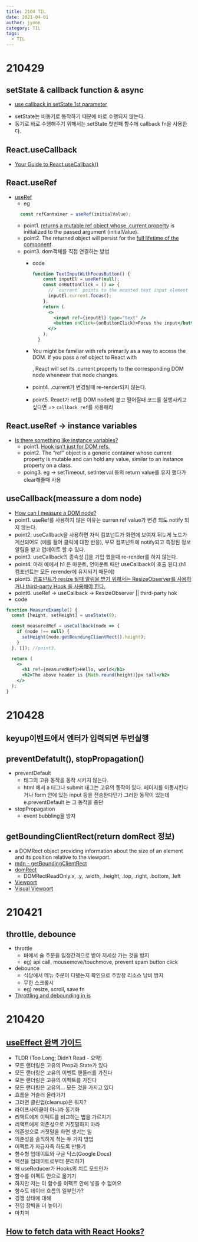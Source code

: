 ```yaml
---
title: 2104 TIL
date: 2021-04-01
author: jyoon
category: TIL
tags:
  - TIL
---
```



# 210429
## setState & callback function & async
  * [use callback in setState 1st parameter](https://stackoverflow.com/a/42038724/3937115)
  - setState는 비동기로 동작하기 때문에 바로 수행되지 않는다. 
  - 동기로 바로 수행해주기 위해서는 setState 첫번째 함수에 callback fn을 사용한다.

## React.useCallback
  * [Your Guide to React.useCallback()](https://dmitripavlutin.com/dont-overuse-react-usecallback/)

## React.useRef
  * [useRef](https://reactjs.org/docs/hooks-reference.html#useref)
    -  eg
      ```js
        const refContainer = useRef(initialValue);
      ```
    - point1. <u>returns a mutable ref object whose .current property</u> is initialized to the passed argument (initialValue). 
    - point2. The returned object will persist for the <u>full lifetime of the component</u>.
    - point3. dom객체를 직접 연결하는 방법
      - code
        ```jsx
        function TextInputWithFocusButton() {
            const inputEl = useRef(null);
            const onButtonClick = () => {
              // `current` points to the mounted text input element
              inputEl.current.focus();
            };
            return (
              <>
                <input ref={inputEl} type="text" />
                <button onClick={onButtonClick}>Focus the input</button>
              </>
            );
          }
        ```

      - You might be familiar with refs primarily as a way to access the DOM. If you pass a ref object to React with <div ref={myRef} />, React will set its .current property to the corresponding DOM node whenever that node changes.
      - point4. .current가 변경될때 re-render되지 않는다. 
      - point5. React가 ref를 DOM node에 붙고 떨어질때 코드를 실행시키고 싶다면 => `callback ref`를 사용해라
## React.useRef -> instance variables
* [Is there something like instance variables?](https://reactjs.org/docs/hooks-faq.html#is-there-something-like-instance-variables)
  - point1. <u>Hook isn’t just for DOM refs.</u>
  - point2. The “ref” object is a generic container whose current property is mutable and can hold any value, similar to an instance property on a class.
  - poing3. eg -> setTimeout, setInterval 등의 return value를 유지 했다가 clear해줄때 사용

## useCallback(meassure a dom node)
  - [How can I measure a DOM node?](https://reactjs.org/docs/hooks-faq.html#how-can-i-measure-a-dom-node)
  - point1. useRef를 사용하지 않은 이유는 curren ref value가 변경 되도 notify 되지 않는다. 
  - point2. useCallback을 사용하면 자식 컴포넌트가 화면에 보여져 뒤늣게 노드가 계산되어도 (예를 들어 클릭에 대한 반응), 부모 컴포넌트에 notify되고 측정된 정보 알림을 받고 업데이트 할 수 있다.
  - point3. useCallback의 종속성 []을 기입 했을때 re-render를 하지 않는다. 
  - point4. 아래 예에서 h1 은 마운트, 언마운트 때만 useCallback이 호출 된다.(h1 컴포넌트는 모든 rerender에 유지되기 때문에)
  - piont5. <u>컴포넌트가 resize 될때 알림을 받기 위해서는 ResizeObserver를 사용하거나 third-party Hook 을 사용해야 한다.</u>
  - point6. useRef -> useCallback -> ResizeObserver || third-party hok
  - code
  ```jsx
  function MeasureExample() {
    const [height, setHeight] = useState(0);

    const measuredRef = useCallback(node => {
      if (node !== null) {
        setHeight(node.getBoundingClientRect().height);
      }
    }, []); //point3.

    return (
      <>
        <h1 ref={measuredRef}>Hello, world</h1>
        <h2>The above header is {Math.round(height)}px tall</h2>
      </>
    );
  }
  ```
# 210428
## keyup이벤트에서 엔터가 입력되면 두번실행
## preventDefatult(), stopPropagation()
  - preventDefault
    - 태그의 고유 동작을 동작 시키지 않는다.
    - html 에서 a 태그나 submit 태그는 고유의 동작이 있다. 페이지를 이동시킨다거나 form 안에 있는 input 등을 전송한다던가 그러한 동작이 있는데 e.preventDefault 는 그 동작을 중단
  - stopPropagation
    - event bubbling을 방지
## getBoundingClientRect(return domRect 정보)
  * a DOMRect object providing information about the size of an element and its position relative to the viewport.
  * [mdn - getBoundingClientRect](https://developer.mozilla.org/en-US/docs/Web/API/Element/getBoundingClientRect)
  * [domRect](https://developer.mozilla.org/en-US/docs/Web/API/DOMRect)
    - DOMRectReadOnly.x, .y, .width, .height, .top, .right, .bottom, .left
  * [Viewport](https://developer.mozilla.org/en-US/docs/Glossary/Viewport)
  * [Visual Viewport](https://developer.mozilla.org/en-US/docs/Glossary/Visual_Viewport)


# 210421
## throttle, debounce
  - throttle
    - 바에서 술 주문을 일정간격으로 받아 저세상 가는 것을 방지
    - eg) api call, mousemove/touchmove, prevent spam button click
  - debounce
    - 식당에서 메뉴 주문이 다됐는지 확인으로 주방장 리소스 낭비 방지
    - 무한 스크롤시 
    - eg) resize, scroll, save fn
  - [Throttling and debounding in js](https://codeburst.io/throttling-and-debouncing-in-javascript-b01cad5c8edf)


# 210420
## [useEffect 완벽 가이드](https://rinae.dev/posts/a-complete-guide-to-useeffect-ko)
  * TLDR (Too Long; Didn’t Read - 요약)
  * 모든 랜더링은 고유의 Prop과 State가 있다
  * 모든 랜더링은 고유의 이벤트 핸들러를 가진다
  * 모든 랜더링은 고유의 이펙트를 가진다
  * 모든 랜더링은 고유의… 모든 것을 가지고 있다
  * 흐름을 거슬러 올라가기
  * 그러면 클린업(cleanup)은 뭐지?
  * 라이프사이클이 아니라 동기화
  * 리액트에게 이펙트를 비교하는 법을 가르치기
  * 리액트에게 의존성으로 거짓말하지 마라
  * 의존성으로 거짓말을 하면 생기는 일
  * 의존성을 솔직하게 적는 두 가지 방법
  * 이펙트가 자급자족 하도록 만들기
  * 함수형 업데이트와 구글 닥스(Google Docs)
  * 액션을 업데이트로부터 분리하기
  * 왜 useReducer가 Hooks의 치트 모드인가
  * 함수를 이펙트 안으로 옮기기
  * 하지만 저는 이 함수를 이펙트 안에 넣을 수 없어요
  * 함수도 데이터 흐름의 일부인가?
  * 경쟁 상태에 대해
  * 진입 장벽을 더 높이기
  * 마치며

## [How to fetch data with React Hooks?](https://www.robinwieruch.de/react-hooks-fetch-data)
